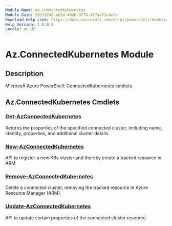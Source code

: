 ```yaml
---
Module Name: Az.ConnectedKubernetes
Module Guid: 29318243-eb9d-46d6-9774-457aa71c4efa
Download Help Link: https://docs.microsoft.com/en-us/powershell/module/az.connectedkubernetes
Help Version: 1.0.0.0
Locale: en-US
---
```


# Az.ConnectedKubernetes Module
## Description
Microsoft Azure PowerShell: ConnectedKubernetes cmdlets

## Az.ConnectedKubernetes Cmdlets
### [Get-AzConnectedKubernetes](Get-AzConnectedKubernetes.md)
Returns the properties of the specified connected cluster, including name, identity, properties, and additional cluster details.

### [New-AzConnectedKubernetes](New-AzConnectedKubernetes.md)
API to register a new K8s cluster and thereby create a tracked resource in ARM

### [Remove-AzConnectedKubernetes](Remove-AzConnectedKubernetes.md)
Delete a connected cluster, removing the tracked resource in Azure Resource Manager (ARM).

### [Update-AzConnectedKubernetes](Update-AzConnectedKubernetes.md)
API to update certain properties of the connected cluster resource

